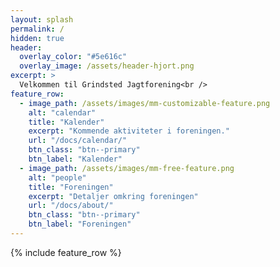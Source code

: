 ```yaml
---
layout: splash
permalink: /
hidden: true
header:
  overlay_color: "#5e616c"
  overlay_image: /assets/header-hjort.png
excerpt: >
  Velkommen til Grindsted Jagtforening<br />
feature_row:
  - image_path: /assets/images/mm-customizable-feature.png
    alt: "calendar"
    title: "Kalender"
    excerpt: "Kommende aktiviteter i foreningen."
    url: "/docs/calendar/"
    btn_class: "btn--primary"
    btn_label: "Kalender"
  - image_path: /assets/images/mm-free-feature.png
    alt: "people"
    title: "Foreningen"
    excerpt: "Detaljer omkring foreningen"
    url: "/docs/about/"
    btn_class: "btn--primary"
    btn_label: "Foreningen"      
---
```


{% include feature_row %}

